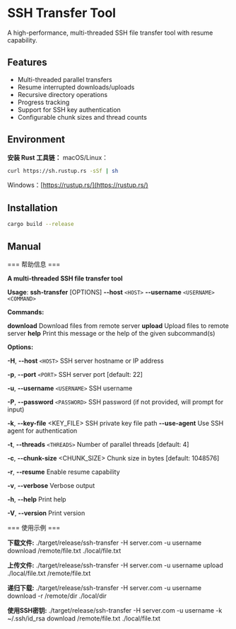 # SSH Transfer Tool

A high-performance, multi-threaded SSH file transfer tool with resume capability.

## Features

- Multi-threaded parallel transfers
- Resume interrupted downloads/uploads
- Recursive directory operations
- Progress tracking
- Support for SSH key authentication
- Configurable chunk sizes and thread counts

## Environment

**安装 Rust 工具链：**
macOS/Linux：

```bash
curl https://sh.rustup.rs -sSf | sh
```

Windows：[https://rustup.rs/](https://rustup.rs/)

## Installation

```bash
cargo build --release
```

## Manual

=== 帮助信息 ===

**A multi-threaded SSH file transfer tool**

**Usage**: **ssh-transfer** [OPTIONS] **--host** `<HOST>` **--username** `<USERNAME>` `<COMMAND>`

**Commands:**

  **download**  Download files from remote server
  **upload**    Upload files to remote server
  **help**      Print this message or the help of the given subcommand(s)

**Options:**

  **-H**, **--host** `<HOST>`              SSH server hostname or IP address

  **-p**, **--port** `<PORT>`              SSH server port [default: 22]

  **-u**, **--username** `<USERNAME>`      SSH username

  **-P**, **--password** `<PASSWORD>`      SSH password (if not provided, will prompt for input)

  **-k**, **--key-file** <KEY_FILE>      SSH private key file path
        **--use-agent**                Use SSH agent for authentication

  **-t**,  **--threads** `<THREADS>`        Number of parallel threads [default: 4]

  **-c**, **--chunk-size** <CHUNK_SIZE>  Chunk size in bytes [default: 1048576]

  **-r**, **--resume**                   Enable resume capability

  **-v**, **--verbose**                  Verbose output

  **-h**, **--help**                     Print help

  **-V**, **--version**                  Print version

=== 使用示例 ===

**下载文件:** ./target/release/ssh-transfer -H server.com -u username download /remote/file.txt ./local/file.txt

**上传文件:** ./target/release/ssh-transfer -H server.com -u username upload ./local/file.txt /remote/file.txt

**递归下载:** ./target/release/ssh-transfer -H server.com -u username download -r /remote/dir ./local/dir

**使用SSH密钥:** ./target/release/ssh-transfer -H server.com -u username -k ~/.ssh/id_rsa download /remote/file.txt ./local/file.txt
